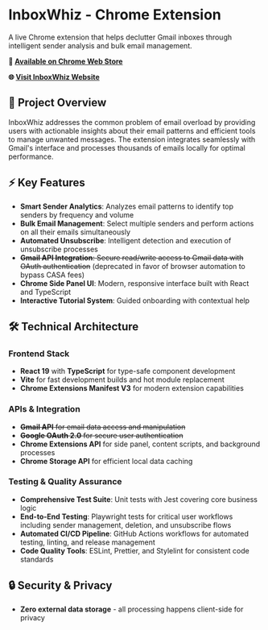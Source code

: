# InboxWhiz - Chrome Extension

A live Chrome extension that helps declutter Gmail inboxes through intelligent sender analysis and bulk email management.

**🔗 [Available on Chrome Web Store](https://chromewebstore.google.com/detail/inboxwhiz-bulk-unsubscrib/bjcegpgebdbhkkhngbahpfjfolcmkpma)**

**🌐 [Visit InboxWhiz Website](https://www.inboxwhiz.net/)**

## 🎯 Project Overview

InboxWhiz addresses the common problem of email overload by providing users with actionable insights about their email patterns and efficient tools to manage unwanted messages. The extension integrates seamlessly with Gmail's interface and processes thousands of emails locally for optimal performance.

## ⚡ Key Features

- **Smart Sender Analytics**: Analyzes email patterns to identify top senders by frequency and volume
- **Bulk Email Management**: Select multiple senders and perform actions on all their emails simultaneously
- **Automated Unsubscribe**: Intelligent detection and execution of unsubscribe processes
- ~~**Gmail API Integration**: Secure read/write access to Gmail data with OAuth authentication~~ (deprecated in favor of browser automation to bypass CASA fees)
- **Chrome Side Panel UI**: Modern, responsive interface built with React and TypeScript
- **Interactive Tutorial System**: Guided onboarding with contextual help

## 🛠️ Technical Architecture

### Frontend Stack

- **React 19** with **TypeScript** for type-safe component development
- **Vite** for fast development builds and hot module replacement
- **Chrome Extensions Manifest V3** for modern extension capabilities

### APIs & Integration

- ~~**Gmail API** for email data access and manipulation~~
- ~~**Google OAuth 2.0** for secure user authentication~~
- **Chrome Extensions API** for side panel, content scripts, and background processes
- **Chrome Storage API** for efficient local data caching

### Testing & Quality Assurance

- **Comprehensive Test Suite**: Unit tests with Jest covering core business logic
- **End-to-End Testing**: Playwright tests for critical user workflows including sender management, deletion, and unsubscribe flows
- **Automated CI/CD Pipeline**: GitHub Actions workflows for automated testing, linting, and release management
- **Code Quality Tools**: ESLint, Prettier, and Stylelint for consistent code standards

## 🔒 Security & Privacy

- **Zero external data storage** - all processing happens client-side for privacy
